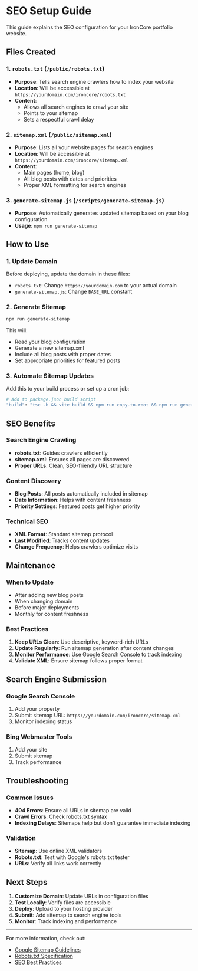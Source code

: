 # SEO Setup Guide

This guide explains the SEO configuration for your IronCore portfolio website.

## Files Created

### 1. `robots.txt` (`/public/robots.txt`)
- **Purpose**: Tells search engine crawlers how to index your website
- **Location**: Will be accessible at `https://yourdomain.com/ironcore/robots.txt`
- **Content**: 
  - Allows all search engines to crawl your site
  - Points to your sitemap
  - Sets a respectful crawl delay

### 2. `sitemap.xml` (`/public/sitemap.xml`)
- **Purpose**: Lists all your website pages for search engines
- **Location**: Will be accessible at `https://yourdomain.com/ironcore/sitemap.xml`
- **Content**: 
  - Main pages (home, blog)
  - All blog posts with dates and priorities
  - Proper XML formatting for search engines

### 3. `generate-sitemap.js` (`/scripts/generate-sitemap.js`)
- **Purpose**: Automatically generates updated sitemap based on your blog configuration
- **Usage**: `npm run generate-sitemap`

## How to Use

### 1. Update Domain
Before deploying, update the domain in these files:
- `robots.txt`: Change `https://yourdomain.com` to your actual domain
- `generate-sitemap.js`: Change `BASE_URL` constant

### 2. Generate Sitemap
```bash
npm run generate-sitemap
```

This will:
- Read your blog configuration
- Generate a new sitemap.xml
- Include all blog posts with proper dates
- Set appropriate priorities for featured posts

### 3. Automate Sitemap Updates
Add this to your build process or set up a cron job:
```bash
# Add to package.json build script
"build": "tsc -b && vite build && npm run copy-to-root && npm run generate-sitemap"
```

## SEO Benefits

### Search Engine Crawling
- **robots.txt**: Guides crawlers efficiently
- **sitemap.xml**: Ensures all pages are discovered
- **Proper URLs**: Clean, SEO-friendly URL structure

### Content Discovery
- **Blog Posts**: All posts automatically included in sitemap
- **Date Information**: Helps with content freshness
- **Priority Settings**: Featured posts get higher priority

### Technical SEO
- **XML Format**: Standard sitemap protocol
- **Last Modified**: Tracks content updates
- **Change Frequency**: Helps crawlers optimize visits

## Maintenance

### When to Update
- After adding new blog posts
- When changing domain
- Before major deployments
- Monthly for content freshness

### Best Practices
1. **Keep URLs Clean**: Use descriptive, keyword-rich URLs
2. **Update Regularly**: Run sitemap generation after content changes
3. **Monitor Performance**: Use Google Search Console to track indexing
4. **Validate XML**: Ensure sitemap follows proper format

## Search Engine Submission

### Google Search Console
1. Add your property
2. Submit sitemap URL: `https://yourdomain.com/ironcore/sitemap.xml`
3. Monitor indexing status

### Bing Webmaster Tools
1. Add your site
2. Submit sitemap
3. Track performance

## Troubleshooting

### Common Issues
- **404 Errors**: Ensure all URLs in sitemap are valid
- **Crawl Errors**: Check robots.txt syntax
- **Indexing Delays**: Sitemaps help but don't guarantee immediate indexing

### Validation
- **Sitemap**: Use online XML validators
- **Robots.txt**: Test with Google's robots.txt tester
- **URLs**: Verify all links work correctly

## Next Steps

1. **Customize Domain**: Update URLs in configuration files
2. **Test Locally**: Verify files are accessible
3. **Deploy**: Upload to your hosting provider
4. **Submit**: Add sitemap to search engine tools
5. **Monitor**: Track indexing and performance

---

For more information, check out:
- [Google Sitemap Guidelines](https://developers.google.com/search/docs/advanced/sitemaps/overview)
- [Robots.txt Specification](https://developers.google.com/search/docs/advanced/robots/intro)
- [SEO Best Practices](https://developers.google.com/search/docs/beginner/seo-starter-guide)
